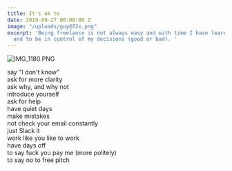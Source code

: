 ```yaml
---
title: It's ok to
date: 2019-09-27 00:00:00 Z
image: "/uploads/guy@72x.png"
excerpt: 'Being freelance is not always easy and with time I have learnt to say things
  and to be in control of my decisions (good or bad). '
---
```


![IMG_1180.PNG](/uploads/IMG_1180.PNG)

say "I don't know"<br>
ask for more clarity<br>
ask why, and why not<br>
introduce yourself<br>
ask for help<br>
have quiet days<br>
make mistakes<br>
not check your email constantly<br>
just Slack it<br>
work like you like to work<br>
have days off<br>
to say fuck you pay me (more politely)<br>
to say no to free pitch